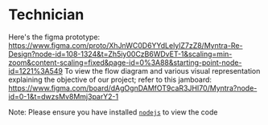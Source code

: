 # Technician


Here's the figma prototype: https://www.figma.com/proto/XhJnWC0D6YYdLelylZ7zZ8/Myntra-Re-Design?node-id=108-1324&t=Zh5iy00CzB6WDvET-1&scaling=min-zoom&content-scaling=fixed&page-id=0%3A88&starting-point-node-id=1221%3A549
To view the flow diagram and various visual representation explaining the objective of our project; refer to this jamboard: https://www.figma.com/board/dAgOgnDAMfOT9caR3JHI70/Myntra?node-id=0-1&t=dwzsMv8Mmj3parY2-1


  Note: Please ensure you have installed <code><a href="https://nodejs.org/en/download/">nodejs</a></code> to view the code
  
